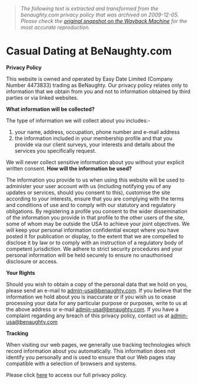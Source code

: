 > *The following text is extracted and transformed from the benaughty.com privacy policy that was archived on 2009-12-05. Please check the [original snapshot on the Wayback Machine](https://web.archive.org/web/20091205035406id_/http%3A//www.benaughty.com/static.php%3Fhtml%3Dprivacy%26s%3Ds) for the most accurate reproduction.*

# Casual Dating at BeNaughty.com

**Privacy Policy**

This website is owned and operated by Easy Date Limited (Company Number 4473833) trading as BeNaughty. Our privacy policy relates only to information that we obtain from you and not to information obtained by third parties or via linked websites.

**What information will be collected?**

The type of information we will collect about you includes:- 

  1. your name, address, occupation, phone number and e-mail address 
  2. the information included in your membership profile and that you provide via our client surveys, your interests and details about the services you specifically request.

We will never collect sensitive information about you without your explicit written consent. **How will the information be used?**

The information you provide to us when using this website will be used to administer your user account with us (including notifying you of any updates or services, should you consent to this), customise the site according to your interests, ensure that you are complying with the terms and conditions of use and to comply with our statutory and regulatory obligations. By registering a profile you consent to the wider dissemination of the information you provide in that profile to the other users of the site, some of whom may be outside the USA to achieve your joint objectives. We will keep your personal information confidential except where you have posted it for publication or display, to the extent that we are compelled to disclose it by law or to comply with an instruction of a regulatory body of competent jurisdiction. We adhere to strict security procedures and your personal information will be held securely to ensure no unauthorised disclosure or access. 

**Your Rights**

Should you wish to obtain a copy of the personal data that we hold on you, please send an e-mail to admin-usa@benaughty.com. If you believe that the information we hold about you is inaccurate or if you wish us to cease processing your data for any particular purpose or purposes, write to us at the above address or e-mail admin-usa@benaughty.com. If you have a complaint regarding any breach of this privacy policy, contact us at admin-usa@benaughty.com 

**Tracking**

When visiting our web pages, we generally use tracking technologies which record information about you automatically. This information does not identify you personally and is used to ensure that our Web pages stay compatible with a selection of browsers and systems. 

Please click [here](https://web.archive.org/helptandc.asp?s=s) to access our full privacy policy.
